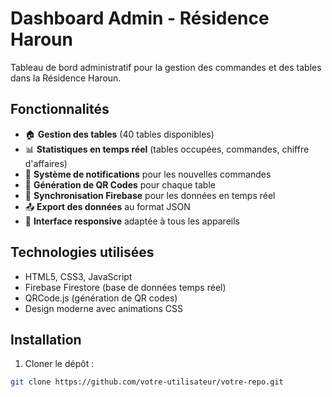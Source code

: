 # Dashboard Admin - Résidence Haroun

Tableau de bord administratif pour la gestion des commandes et des tables dans la Résidence Haroun.


## Fonctionnalités

- 🏠 **Gestion des tables** (40 tables disponibles)
- 📊 **Statistiques en temps réel** (tables occupées, commandes, chiffre d'affaires)
- 🔔 **Système de notifications** pour les nouvelles commandes
- 📱 **Génération de QR Codes** pour chaque table
- 🔄 **Synchronisation Firebase** pour les données en temps réel
- 📤 **Export des données** au format JSON
- 📱 **Interface responsive** adaptée à tous les appareils

## Technologies utilisées

- HTML5, CSS3, JavaScript
- Firebase Firestore (base de données temps réel)
- QRCode.js (génération de QR codes)
- Design moderne avec animations CSS

## Installation

1. Cloner le dépôt :
```bash
git clone https://github.com/votre-utilisateur/votre-repo.git
